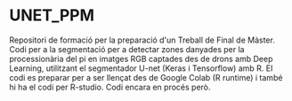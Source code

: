 # UNET_PPM
Repositori de formació per la preparació d'un Treball de Final de Màster. 
Codi per a la segmentació per a detectar zones danyades per la processionària del pi en imatges RGB captades des de drons amb Deep Learning, utilitzant el segmentador U-net (Keras i Tensorflow) amb R. El codi es preparar per a ser llençat des de Google Colab (R runtime) i també hi ha el codi per R-studio.
Codi encara en procés però.
